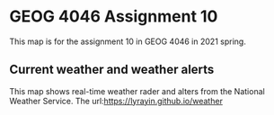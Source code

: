 # GEOG 4046 Assignment 10
This map is for the assignment 10 in GEOG 4046 in 2021 spring.

## Current weather and weather alerts
This map shows real-time weather rader and alters from the National Weather Service.
The url:<https://lyrayin.github.io/weather>
